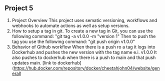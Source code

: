 ## Project 5
1. Project Overview
This project uses sematic versioning, workflows and webhooks to automate actions as well as setup versions.
2. How to setup a tag in git.
To create a new tag in Git, you can use the following command: "git tag -a v1.0.0 -m "version 1"
Then to push the tag you use the following command: "git push origin v1.0.0"
3. Behavior of Github workflow
When there is a push ro a tag it logs into Dockerhub and pushes the new version with the tag name e.i. v1.0.0
It also pushes to dockerhub when there is a push to main and that push updates main.
[link to dockerhub]
 (https://hub.docker.com/repository/docker/cheetahjohn04/website/general)